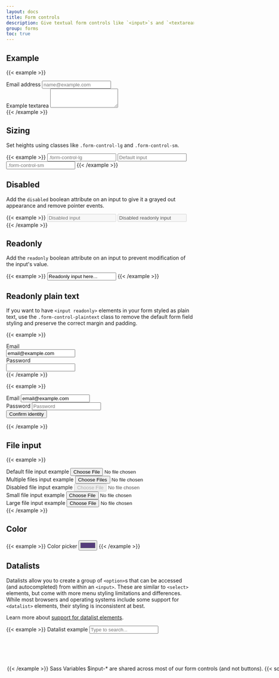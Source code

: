 ```yaml
---
layout: docs
title: Form controls
description: Give textual form controls like `<input>`s and `<textarea>`s an upgrade with custom styles, sizing, focus states, and more.
group: forms
toc: true
---
```


## Example

{{< example >}}
<div class="bs-mb-3">
  <label for="exampleFormControlInput1" class="bs-form-label">Email address</label>
  <input type="email" class="bs-form-control" id="exampleFormControlInput1" placeholder="name@example.com">
</div>
<div class="bs-mb-3">
  <label for="exampleFormControlTextarea1" class="bs-form-label">Example textarea</label>
  <textarea class="bs-form-control" id="exampleFormControlTextarea1" rows="3"></textarea>
</div>
{{< /example >}}

## Sizing

Set heights using classes like `.form-control-lg` and `.form-control-sm`.

{{< example >}}
<input class="bs-form-control bs-form-control-lg" type="text" placeholder=".form-control-lg" aria-label=".form-control-lg example">
<input class="bs-form-control" type="text" placeholder="Default input" aria-label="default input example">
<input class="bs-form-control bs-form-control-sm" type="text" placeholder=".form-control-sm" aria-label=".form-control-sm example">
{{< /example >}}

## Disabled

Add the `disabled` boolean attribute on an input to give it a grayed out appearance and remove pointer events.

{{< example >}}
<input class="bs-form-control" type="text" placeholder="Disabled input" aria-label="Disabled input example" disabled>
<input class="bs-form-control" type="text" value="Disabled readonly input" aria-label="Disabled input example" disabled readonly>
{{< /example >}}

## Readonly

Add the `readonly` boolean attribute on an input to prevent modification of the input's value.

{{< example >}}
<input class="bs-form-control" type="text" value="Readonly input here..." aria-label="readonly input example" readonly>
{{< /example >}}

## Readonly plain text

If you want to have `<input readonly>` elements in your form styled as plain text, use the `.form-control-plaintext` class to remove the default form field styling and preserve the correct margin and padding.

{{< example >}}
  <div class="bs-mb-3 bs-row">
    <label for="staticEmail" class="bs-col-sm-2 bs-col-form-label">Email</label>
    <div class="bs-col-sm-10">
      <input type="text" readonly class="bs-form-control-plaintext" id="staticEmail" value="email@example.com">
    </div>
  </div>
  <div class="bs-mb-3 bs-row">
    <label for="inputPassword" class="bs-col-sm-2 bs-col-form-label">Password</label>
    <div class="bs-col-sm-10">
      <input type="password" class="bs-form-control" id="inputPassword">
    </div>
  </div>
{{< /example >}}

{{< example >}}
<form class="bs-row bs-g-3">
  <div class="bs-col-auto">
    <label for="staticEmail2" class="bs-visually-hidden">Email</label>
    <input type="text" readonly class="bs-form-control-plaintext" id="staticEmail2" value="email@example.com">
  </div>
  <div class="bs-col-auto">
    <label for="inputPassword2" class="bs-visually-hidden">Password</label>
    <input type="password" class="bs-form-control" id="inputPassword2" placeholder="Password">
  </div>
  <div class="bs-col-auto">
    <button type="submit" class="bs-btn bs-btn-primary bs-mb-3">Confirm identity</button>
  </div>
</form>
{{< /example >}}

## File input

{{< example >}}
<div class="bs-mb-3">
  <label for="formFile" class="bs-form-label">Default file input example</label>
  <input class="bs-form-control" type="file" id="formFile">
</div>
<div class="bs-mb-3">
  <label for="formFileMultiple" class="bs-form-label">Multiple files input example</label>
  <input class="bs-form-control" type="file" id="formFileMultiple" multiple>
</div>
<div class="bs-mb-3">
  <label for="formFileDisabled" class="bs-form-label">Disabled file input example</label>
  <input class="bs-form-control" type="file" id="formFileDisabled" disabled>
</div>
<div class="bs-mb-3">
  <label for="formFileSm" class="bs-form-label">Small file input example</label>
  <input class="bs-form-control bs-form-control-sm" id="formFileSm" type="file">
</div>
<div>
  <label for="formFileLg" class="bs-form-label">Large file input example</label>
  <input class="bs-form-control bs-form-control-lg" id="formFileLg" type="file">
</div>
{{< /example >}}

## Color

{{< example >}}
<label for="exampleColorInput" class="bs-form-label">Color picker</label>
<input type="color" class="bs-form-control bs-form-control-color" id="exampleColorInput" value="#563d7c" title="Choose your color">
{{< /example >}}

## Datalists

Datalists allow you to create a group of `<option>`s that can be accessed (and autocompleted) from within an `<input>`. These are similar to `<select>` elements, but come with more menu styling limitations and differences. While most browsers and operating systems include some support for `<datalist>` elements, their styling is inconsistent at best.

Learn more about [support for datalist elements](https://caniuse.com/datalist).

{{< example >}}
<label for="exampleDataList" class="bs-form-label">Datalist example</label>
<input class="bs-form-control" list="datalistOptions" id="exampleDataList" placeholder="Type to search...">
<datalist id="datalistOptions">
  <option value="San Francisco">
  <option value="New York">
  <option value="Seattle">
  <option value="Los Angeles">
  <option value="Chicago">
</datalist>
{{< /example >}}

## Sass

### Variables

`$input-*` are shared across most of our form controls (and not buttons).

{{< scss-docs name="form-input-variables" file="scss/_variables.scss" >}}

`$form-label-*` and `$form-text-*` are for our `<label>`s and `.form-text` component.

{{< scss-docs name="form-label-variables" file="scss/_variables.scss" >}}

{{< scss-docs name="form-text-variables" file="scss/_variables.scss" >}}

`$form-file-*` are for file input.

{{< scss-docs name="form-file-variables" file="scss/_variables.scss" >}}
